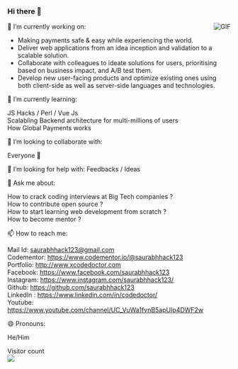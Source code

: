 ### Hi there 👋

<img align="right" alt="GIF" src="https://camo.githubusercontent.com/1256f8b9a2509fbad8f65a76ceaa2c356ff0d1ab/68747470733a2f2f6d656469612e67697068792e636f6d2f6d656469612f31334867774773584630616947592f67697068792e676966" />

🔭 I’m currently working on:

* Making payments safe & easy while experiencing the world.
* Deliver web applications from an idea inception and validation to a scalable solution.
* Collaborate with colleagues to ideate solutions for users, prioritising based on business impact, and A/B test them.
* Develop new user-facing products and optimize existing ones using both client-side as well as server-side languages and technologies.

🌱 I’m currently learning:

JS Hacks / Perl / Vue Js  <br>
Scalabling Backend architecture for multi-millions of users<br>
How Global Payments works<br>


👯 I’m looking to collaborate with:

Everyone 🤗

🤔 I’m looking for help with:
Feedbacks / Ideas

💬 Ask me about:

How to crack coding interviews at Big Tech companies ? <br>
How to contribute open source ? <br>
How to start learning web development from scratch ? <br>
How to become mentor ? <br>

📫 How to reach me:

Mail Id: saurabhhack123@gmail.com <br>
Codementor: https://www.codementor.io/@saurabhhack123<br>
Portfolio: http://www.xcodedoctor.com<br>
Facebook: https://www.facebook.com/saurabhhack123<br>
Instagram: https://www.instagram.com/saurabhhack123/<br>
Github: https://github.com/saurabhhack123<br>
LinkedIn : https://www.linkedin.com/in/codedoctor/<br>
Youtube: https://www.youtube.com/channel/UC_VuWa1fvnB5apUIp4DWF2w

😄 Pronouns:

He/Him

Visitor count<br>
<img src="https://profile-counter.glitch.me/pratik0197/count.svg" />



